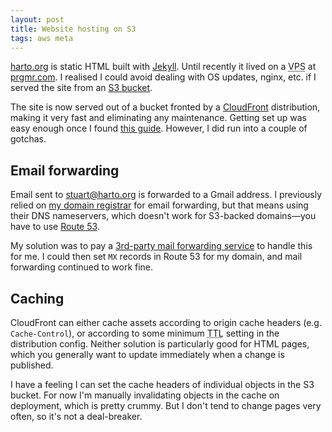 ```yaml
---
layout: post
title: Website hosting on S3
tags: aws meta
---
```


[harto.org][src] is static HTML built with [Jekyll]. Until recently it lived on
a <abbr title="virtual private server">VPS</abbr> at [prgmr.com]. I realised I
could avoid dealing with OS updates, nginx, etc. if I served the site from an
[S3 bucket][s3].

The site is now served out of a bucket fronted by a [CloudFront][cloudfront]
distribution, making it very fast and eliminating any maintenance. Getting set
up was easy enough once I found [this guide][s3-guide]. However, I did run into
a couple of gotchas.


## Email forwarding

Email sent to [stuart@harto.org] is forwarded
to a Gmail address. I previously relied on [my domain registrar][namecheap] for
email forwarding, but that means using their DNS nameservers, which doesn't work
for S3-backed domains&mdash;you have to use [Route 53][route-53].

My solution was to pay a [3rd-party mail forwarding service][pobox] to handle
this for me. I could then set `MX` records in Route 53 for my domain, and mail
forwarding continued to work fine.


## Caching

CloudFront can either cache assets according to origin cache headers (e.g.
`Cache-Control`), or according to some minimum
<abbr title="time to live">TTL</abbr> setting in the distribution config.
Neither solution is particularly good for HTML pages, which you generally want
to update immediately when a change is published.

I have a feeling I can set the cache headers of individual objects in the S3
bucket. For now I'm manually invalidating objects in the cache on deployment,
which is pretty crummy. But I don't tend to change pages very often, so it's not
a deal-breaker.


 [src]: https://github.com/harto/harto.org
 [Jekyll]: http://jekyllrb.com/
 [prgmr.com]: http://prgmr.com/xen/
 [s3]: http://docs.aws.amazon.com/AmazonS3/latest/dev/WebsiteHosting.html
 [s3-guide]: http://www.michaelgallego.fr/blog/2013/08/27/static-website-on-s3-cloudfront-and-route-53-the-right-way/
 [stuart@harto.org]: mailto:stuart@harto.org
 [cloudfront]: http://aws.amazon.com/cloudfront/
 [route-53]: http://aws.amazon.com/route53/
 [namecheap]: https://www.namecheap.com/support/knowledgebase/category.aspx/2214/email-forwarding
 [pobox]: https://www.pobox.com/
